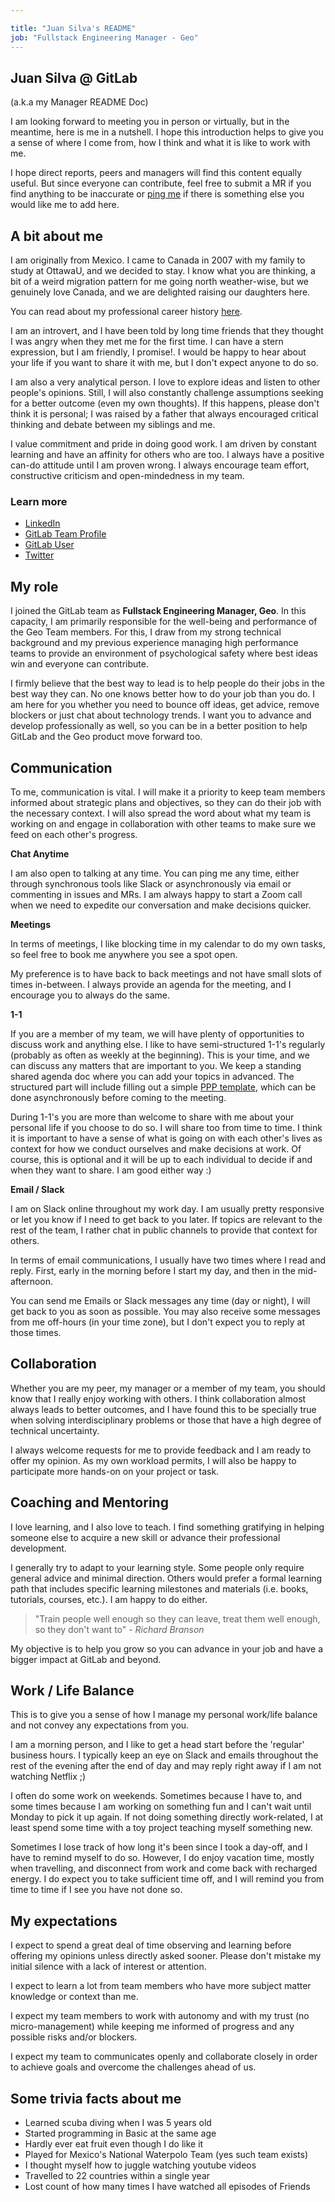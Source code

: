 ```yaml
---

title: "Juan Silva's README"
job: "Fullstack Engineering Manager - Geo"
---
```








## Juan Silva @ GitLab

(a.k.a my Manager README Doc)

I am looking forward to meeting you in person or virtually, but in the meantime, here is me in a nutshell. I hope this introduction helps to give you a sense of where I come from, how I think and what it is like to work with me.

I hope direct reports, peers and managers will find this content equally useful. But since everyone can contribute, feel free to submit a MR if you find anything to be inaccurate or [ping me](mailto:jsilva@gitlab.com) if there is something else you would like me to add here.

## A bit about me

I am originally from Mexico. I came to Canada in 2007 with my family to study at OttawaU, and we decided to stay.  I know what you are thinking, a bit of a weird migration pattern for me going north weather-wise, but we genuinely love Canada, and we are delighted raising our daughters here.

You can read about my professional career history [here](https://www.linkedin.com/in/silvajuan/).

I am an introvert, and I have been told by long time friends that they thought I was angry when they met me for the first time. I can have a stern expression, but I am friendly, I promise!. I would be happy to hear about your life if you want to share it with me, but I don't expect anyone to do so.

I am also a very analytical person. I love to explore ideas and listen to other people's opinions. Still, I will also constantly challenge assumptions seeking for a better outcome (even my own thoughts). If this happens, please don't think it is personal; I was raised by a father that always encouraged critical thinking and debate between my siblings and me.

I value commitment and pride in doing good work. I am driven by constant learning and have an affinity for others who are too. I always have a positive can-do attitude until I am proven wrong. I always encourage team effort, constructive criticism and open-mindedness in my team.

### Learn more

- [LinkedIn](https://www.linkedin.com/in/silvajuan/)
- [GitLab Team Profile](/handbook/company/team/#juan-silva)
- [GitLab User](https://gitlab.com/juan-silva)
- [Twitter](https://twitter.com/mexicoder)

## My role

I joined the GitLab team as **Fullstack Engineering Manager, Geo**. In this capacity, I am primarily responsible for the well-being and performance of the Geo Team members. For this, I draw from my strong technical background and my previous experience managing high performance teams to provide an environment of psychological safety where best ideas win and everyone can contribute.

I firmly believe that the best way to lead is to help people do their jobs in the best way they can. No one knows better how to do your job than you do. I am here for you whether you need to bounce off ideas, get advice, remove blockers or just chat about technology trends. I want you to advance and develop professionally as well, so you can be in a better position to help GitLab and the Geo product move forward too.

## Communication

To me, communication is vital. I will make it a priority to keep team members informed about strategic plans and objectives, so they can do their job with the necessary context. I will also spread the word about what my team is working on and engage in collaboration with other teams to make sure we feed on each other's progress.

**Chat Anytime**

I am also open to talking at any time. You can ping me any time, either through synchronous tools like Slack or asynchronously via email or commenting in issues and MRs. I am always happy to start a Zoom call when we need to expedite our conversation and make decisions quicker.

**Meetings**

In terms of meetings, I like blocking time in my calendar to do my own tasks, so feel free to book me anywhere you see a spot open.

My preference is to have back to back meetings and not have small slots of times in-between. I always provide an agenda for the meeting, and I encourage you to always do the same.

**1-1**

If you are a member of my team, we will have plenty of opportunities to discuss work and anything else. I like to have semi-structured 1-1's regularly (probably as often as weekly at the beginning). This is your time, and we can discuss any matters that are important to you. We keep a standing shared agenda doc where you can add your topics in advanced. The structured part will include filling out a simple [PPP template](https://en.wikipedia.org/wiki/Progress,_plans,_problems), which can be done asynchronously before coming to the meeting.

During 1-1's you are more than welcome to share with me about your personal life if you choose to do so. I will share too from time to time. I think it is important to have a sense of what is going on with each other's lives as context for how we conduct ourselves and make decisions at work. Of course, this is optional and it will be up to each individual to decide if and when they want to share. I am good either way :)

**Email / Slack**

I am on Slack online throughout my work day. I am usually pretty responsive or let you know if I need to get back to you later. If topics are relevant to the rest of the team, I rather chat in public channels to provide that context for others.

In terms of email communications, I usually have two times where I read and reply. First, early in the morning before I start my day, and then in the mid-afternoon.

You can send me Emails or Slack messages any time (day or night), I will get back to you as soon as possible. You may also receive some messages from me off-hours (in your time zone), but I don't expect you to reply at those times.

## Collaboration

Whether you are my peer, my manager or a member of my team, you should know that I really enjoy working with others. I think collaboration almost always leads to better outcomes, and I have found this to be specially true when solving interdisciplinary problems or those that have a high degree of technical uncertainty.

I always welcome requests for me to provide feedback and I am ready to offer my opinion. As my own workload permits, I will also be happy to participate more hands-on on your project or task.

## Coaching and Mentoring

I love learning, and I also love to teach. I find something gratifying in helping someone else to acquire a new skill or advance their professional development.

I generally try to adapt to your learning style. Some people only require general advice and minimal direction. Others would prefer a formal learning path that includes specific learning milestones and materials (i.e. books, tutorials, courses, etc.). I am happy to do either.

> "Train people well enough so they can leave, treat them well enough, so they don't want to" - *Richard Branson*

My objective is to help you grow so you can advance in your job and have a bigger impact at GitLab and beyond.

## Work / Life Balance

This is to give you a sense of how I manage my personal work/life balance and not convey any expectations from you.

I am a morning person, and I like to get a head start before the 'regular' business hours. I typically keep an eye on Slack and emails throughout the rest of the evening after the end of day and may reply right away if I am not watching Netflix ;)

I often do some work on weekends. Sometimes because I have to, and some times because I am working on something fun and I can't wait until Monday to pick it up again. If not doing something directly work-related, I at least spend some time with a toy project teaching myself something new.

Sometimes I lose track of how long it's been since I took a day-off, and I have to remind myself to do so. However, I do enjoy vacation time, mostly when travelling, and disconnect from work and come back with recharged energy. I do expect you to take sufficient time off, and I will remind you from time to time if I see you have not done so.

## My expectations

I expect to spend a great deal of time observing and learning before offering my opinions unless directly asked sooner. Please don't mistake my initial silence with a lack of interest or attention.

I expect to learn a lot from team members who have more subject matter knowledge or context than me.

I expect my team members to work with autonomy and with my trust (no micro-management) while keeping me informed of progress and any possible risks and/or blockers.

I expect my team to communicates openly and collaborate closely in order to achieve goals and overcome the challenges ahead of us.

## Some trivia facts about me

- Learned scuba diving when I was 5 years old
- Started programming in Basic at the same age
- Hardly ever eat fruit even though I do like it
- Played for Mexico's National Waterpolo Team (yes such team exists)
- I thought myself how to juggle watching youtube videos
- Travelled to 22 countries within a single year
- Lost count of how many times I have watched all episodes of Friends

